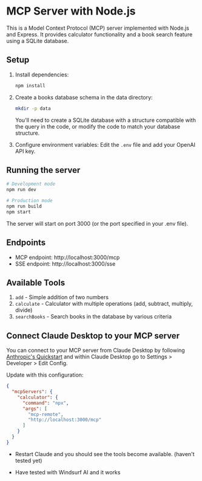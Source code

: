# MCP Server with Node.js

This is a Model Context Protocol (MCP) server implemented with Node.js and Express. It provides calculator functionality and a book search feature using a SQLite database.

## Setup

1. Install dependencies:
   ```bash
   npm install
   ```

2. Create a books database schema in the data directory:
   ```bash
   mkdir -p data
   ```
   
   You'll need to create a SQLite database with a structure compatible with the query in the code, or modify the code to match your database structure.

3. Configure environment variables:
   Edit the `.env` file and add your OpenAI API key.

## Running the server

```bash
# Development mode
npm run dev

# Production mode
npm run build
npm start
```

The server will start on port 3000 (or the port specified in your .env file).

## Endpoints

- MCP endpoint: http://localhost:3000/mcp
- SSE endpoint: http://localhost:3000/sse

## Available Tools

1. `add` - Simple addition of two numbers
2. `calculate` - Calculator with multiple operations (add, subtract, multiply, divide)
3. `searchBooks` - Search books in the database by various criteria

## Connect Claude Desktop to your MCP server

You can connect to your MCP server from Claude Desktop by following [Anthropic's Quickstart](https://modelcontextprotocol.io/quickstart/user) and within Claude Desktop go to Settings > Developer > Edit Config.

Update with this configuration:

```json
{
  "mcpServers": {
    "calculator": {
      "command": "npx",
      "args": [
        "mcp-remote",
        "http://localhost:3000/mcp" 
      ]
    }
  }
}
```

- Restart Claude and you should see the tools become available. (haven't tested yet)

- Have tested with Windsurf AI and it works
